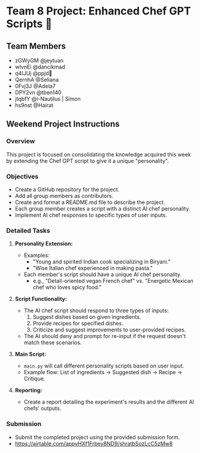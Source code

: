 # Team 8 Project: Enhanced Chef GPT Scripts 🎱

## Team Members
- zGWyGM @jeytuan
- wIvnEi @dancikmad
- q4IJUj @ppjd📍
- QernhA @Seliana
- 0Fvj3J @Adela7
- DPY2vn @tben140
- jtqbfY @i-Nautilus | Simon
- hs9nst @Hairat

## Weekend Project Instructions

### Overview
This project is focused on consolidating the knowledge acquired this week by extending the Chef GPT script to give it a unique "personality".

### Objectives
- Create a GitHub repository for the project.
- Add all group members as contributors.
- Create and format a README.md file to describe the project.
- Each group member creates a script with a distinct AI chef personality.
- Implement AI chef responses to specific types of user inputs.

### Detailed Tasks
1. **Personality Extension:**
   - Examples:
     - "Young and spirited Indian cook specializing in Biryani."
     - "Wise Italian chef experienced in making pasta."
   - Each member's script should have a unique AI chef personality.
     - e.g., "Detail-oriented vegan French chef" vs. "Energetic Mexican chef who loves spicy food."

2. **Script Functionality:**
   - The AI chef script should respond to three types of inputs:
     1. Suggest dishes based on given ingredients.
     2. Provide recipes for specified dishes.
     3. Criticize and suggest improvements to user-provided recipes.
   - The AI should deny and prompt for re-input if the request doesn't match these scenarios.

3. **Main Script:**
   - `main.py` will call different personality scripts based on user input.
   - Example flow: List of ingredients → Suggested dish → Recipe → Critique.

4. **Reporting:**
   - Create a report detailing the experiment's results and the different AI chefs' outputs.

### Submission
- Submit the completed project using the provided submission form.
- https://airtable.com/appvHXf1Frbey8ND9/shratbSozLcC5zMw8
